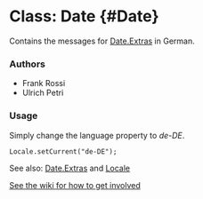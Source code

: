 Class: Date {#Date}
=====================================

Contains the messages for [Date.Extras][] in German.

### Authors

* Frank Rossi
* Ulrich Petri

### Usage

Simply change the language property to *de-DE*.

	Locale.setCurrent("de-DE");

See also: [Date.Extras][] and [Locale][]

[See the wiki for how to get involved](http://wiki.github.com/mootools/mootools-more)

[Locale]: /more/Locale/Locale 
[Date.Extras]: /more/Types/Date.Extras
